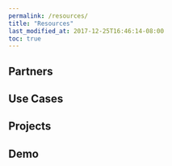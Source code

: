 ```yaml
---
permalink: /resources/
title: "Resources"
last_modified_at: 2017-12-25T16:46:14-08:00
toc: true
---
```


## Partners

## Use Cases

## Projects

## Demo







